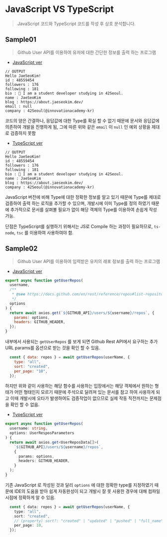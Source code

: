 # JavaScript VS TypeScript

> JavaScript 코드와 TypeScript 코드를 작성 후 상호 분석합니다.

## Sample01

> Github User API를 이용하여 유저에 대한 간단한 정보를 출력 하는 프로그램

- [JavaScript ver](./JavaScript/sample01/)

```text
// OUTPUT
Hello JaeSeoKim!
id : 48559454
followers : 176
following : 181
bio : 🌱 I am a student developer studying in 42Seoul.
name : JaeSeoKim
blog : https://about.jaeseokim.dev/
email : null
company : 42Seoul(@innovationacademy-kr)
```

코드의 양은 간결하나, 응답값에 대한 Type를 확실 할 수 없기 때문에 문서와 응답값에 의존하여 개발을 진행하게 됨, 그에 따른 위와 같은 `email` 이 `null` 인 예외 상황을 제대로 검증하지 못함

- [TypeScript ver](./TypeScript/sample01/)

```text
// OUTPUT
Hello JaeSeoKim!
id : 48559454
followers : 176
following : 181
bio : 🌱 I am a student developer studying in 42Seoul.
name : JaeSeoKim
blog : https://about.jaeseokim.dev/
company : 42Seoul(@innovationacademy-kr)
```

JavaScript 버전에 비해 Type에 대한 정확한 정보를 알고 있기 때문에 Type를 제대로 검증하여 출력 하는 로직을 추가할 수 있으며, 개발시에 이미 Type를 정의 하였기 때문에 추가적으로 문서를 살펴볼 필요가 없이 해당 객체의 Type를 이용하여 손쉽게 작성 가능.

단점은 TypeScript를 실행하기 위해서는 JS로 Compile 하는 과정이 필요하므로, `ts-node`, `tsc` 를 이용하여 사용하여야 함.

## Sample02

> Github User API를 이용하여 입력받은 유저의 레포 정보를 출력 하는 프로그램

- [JavaScript ver](./JavaScript/sample02/)

```javascript
export async function getUserRepos(
  username,
  /**
   * @see https://docs.github.com/en/rest/reference/repos#list-repositories-for-a-user
   */
  options
) {
  return await axios.get(`${GITHUB_API}/users/${username}/repos`, {
    params: options,
    headers: GITHUB_HEADER,
  });
}
```

내부에서 사용되는 `getUserRepos` 를 보게 되면 Github Rest API에서 요구하는 추가 URL params를 옵션으로 받는 것을 확인 할 수 있음.

```javascript
  const { data: repos } = await getUserRepos(userName, {
    type: "all",
    sort: "created",
    per_page: "10",
  });
```

하지만 위와 같이 사용하는 해당 함수를 사용하는 입장에서는 해당 객체에서 원하는 형태가 어떤 형태인지 모르기 때문에 주석으로 달려져 있는 문서를 참고 하여 사용하게 되고 이때 개발시에 오타가 발생하여도 검증작업이 없으므로 실제 작동 직전까지는 문제점을 확인 할 수 없음.

- [TypeScript ver](./TypeScript/sample02/)

```typescript
export async function getUserRepos(
  username: string,
  options: UserResposParameters
) {
  return await axios.get<UserReposData[]>(
    `${GITHUB_API}/users/${username}/repos`,
    {
      params: options,
      headers: GITHUB_HEADER,
    }
  );
}
```

기존 JavaScript 로 작성된 것과 달리 `options` 에 대한 정확한 type를 지정하였기 때문에 IDE의 도움을 받아 쉽게 자동완성이 되고 개발시 잘 못 사용한 경우에 대해 컴파일 시점에 정확하게 알 수 있음.

```typescript
  const { data: repos } = await getUserRepos(userName, {
    type: "all",
    sort: "created",
    // (property) sort?: "created" | "updated" | "pushed" | "full_name" | undefined
    per_page: 10,
  });
```
